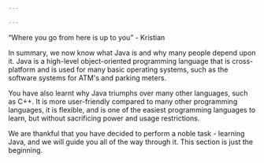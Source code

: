 ```yaml
---

---
```

<q>Where you go from here is up to you</q> - Kristian

In summary, we now know what Java is and why many people depend upon it. Java is a high-level object-oriented programming language that is cross-platform and is used for many
basic operating systems, such as the software systems for ATM's and parking meters.

You have also learnt why Java triumphs over many other languages, such as C++. It is more user-friendly compared to many other programming languages, it is flexible, and is 
one of the easiest programming languages to learn, but without sacrificing power and usage restrictions.

We are thankful that you have decided to perform a noble task - learning Java, and we will guide you all of the way through it. This section is just the beginning.